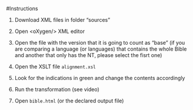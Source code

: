 #Instructions

1. Download XML files in folder “sources”

1. Open &lt;oXygen/&gt; XML editor

2. Open the file with the version that it is going to count as “base” (if you are comparing a language (or languages) that contains the whole Bible and another that only has the NT, please select the fisrt one)

3. Open the XSLT file `alignment.xsl`

4. Look for the indications in green and change the contents accordingly

5. Run the transformation (see video)

6. Open `bible.html` (or the declared output file)
